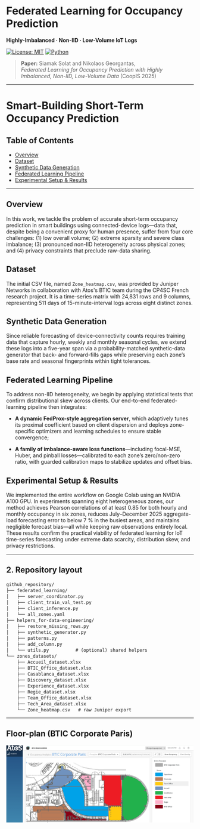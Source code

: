 # Federated Learning for Occupancy Prediction  
**Highly-Imbalanced · Non-IID · Low-Volume IoT Logs**

[![License: MIT](https://img.shields.io/badge/License-MIT-yellow.svg)](#license)
[![Python](https://img.shields.io/badge/Python-3.9%2B-blue.svg)](#requirements)

> **Paper:** Siamak Solat and Nikolaos Georgantas,  
> *Federated Learning for Occupancy Prediction with Highly Imbalanced, Non-IID, Low-Volume Data* (CoopIS 2025)

---

# Smart-Building Short-Term Occupancy Prediction

## Table of Contents
- [Overview](#overview)
- [Dataset](#dataset)
- [Synthetic Data Generation](#synthetic-data-generation)
- [Federated Learning Pipeline](#federated-learning-pipeline)
- [Experimental Setup & Results](#experimental-setup--results)

---

## Overview
In this work, we tackle the problem of accurate short-term occupancy prediction in smart buildings using connected-device logs—data that, despite being a convenient proxy for human presence, suffer from four core challenges: (1) low overall volume; (2) extreme sparsity and severe class imbalance; (3) pronounced non-IID heterogeneity across physical zones; and (4) privacy constraints that preclude raw-data sharing.

## Dataset
The initial CSV file, named `Zone_heatmap.csv`, was provided by Juniper Networks in collaboration with Atos's BTIC team during the CP4SC French research project. It is a time-series matrix with 24,831 rows and 9 columns, representing 511 days of 15-minute-interval logs across eight distinct zones.

## Synthetic Data Generation
Since reliable forecasting of device-connectivity counts requires training data that capture hourly, weekly and monthly seasonal cycles, we extend these logs into a five-year span via a probability-matched synthetic-data generator that back- and forward-fills gaps while preserving each zone’s base rate and seasonal fingerprints within tight tolerances.

## Federated Learning Pipeline
To address non-IID heterogeneity, we begin by applying statistical tests that confirm distributional skew across clients. Our end-to-end federated-learning pipeline then integrates:

- **A dynamic FedProx-style aggregation server**, which adaptively tunes its proximal coefficient based on client dispersion and deploys zone-specific optimizers and learning schedules to ensure stable convergence;

- **A family of imbalance-aware loss functions**—including focal-MSE, Huber, and pinball losses—calibrated to each zone’s zero/non-zero ratio, with guarded calibration maps to stabilize updates and offset bias.

## Experimental Setup & Results
We implemented the entire workflow on Google Colab using an NVIDIA A100 GPU. In experiments spanning eight heterogeneous zones, our method achieves Pearson correlations of at least 0.85 for both hourly and monthly occupancy in six zones, reduces July–December 2025 aggregate-load forecasting error to below 7 % in the busiest areas, and maintains negligible forecast bias—all while keeping raw observations entirely local. These results confirm the practical viability of federated learning for IoT time-series forecasting under extreme data scarcity, distribution skew, and privacy restrictions.

---

## 2. Repository layout

```text
github_repository/
├── federated_learning/
│   ├── server_coordinator.py
│   ├── client_train_val_test.py
│   ├── client_inference.py
│   └── all_zones.yaml
├── helpers_for-data-engineering/
│   ├── restore_missing_rows.py
│   ├── synthetic_generator.py
│   ├── patterns.py
│   ├── add_column.py
│   └── utils.py          # (optional) shared helpers
└── zones_datasets/
    ├── Accueil_dataset.xlsx
    ├── BTIC_Office_dataset.xlsx
    ├── Casablanca_dataset.xlsx
    ├── Discovery_dataset.xlsx
    ├── Experience_dataset.xlsx
    ├── Regie_dataset.xlsx
    ├── Team_Office_dataset.xlsx
    ├── Tech_Area_dataset.xlsx
    └── Zone_heatmap.csv   # raw Juniper export
```

---

## Floor-plan (BTIC Corporate Paris)

![BTIC zones maps](assets/BTICzones.png)



